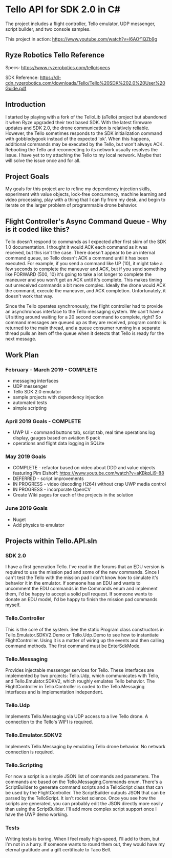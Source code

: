# Tello API for SDK 2.0 in C#
The project includes a flight controller, Tello emulator, UDP messenger, script builder, and two console samples.

This project in action: https://www.youtube.com/watch?v=l6AOf1QZb9g

## Ryze Robotics Tello Reference

Specs: https://www.ryzerobotics.com/tello/specs

SDK Reference: https://dl-cdn.ryzerobotics.com/downloads/Tello/Tello%20SDK%202.0%20User%20Guide.pdf

## Introduction
I started by playing with a fork of the TelloLib (aTello) project but abandoned it when Ryze upgraded their text based SDK. With the latest firmware updates and SDK 2.0, the drone communication is relatively reliable. However, the Tello sometimes responds to the SDK initialization command with gobbledygook instead of the expected 'ok'. When this happens, additional commands may be executed by the Tello, but won't always ACK. Rebooting the Tello and reconnecting to its network usually resolves the issue. I have yet to try attaching the Tello to my local network. Maybe that will solve the issue once and for all.

## Project Goals
My goals for this project are to refine my dependency injection skills, experiment with value objects, lock-free concurrency, machine learning and video processing, play with a thing that I can fly from my desk, and begin to iterate on the larger problem of programmable drone behavior.

## Flight Controller's Async Command Queue - Why is it coded like this?
Tello doesn't respond to commands as I expected after first skim of the SDK 1.0 documentation. I thought it would ACK each command as it was received, but this isn't the case. There doesn't appear to be an internal command queue, so Tello doesn't ACK a command until it has been executed. For example, if you send a command like UP (10), it might take a few seconds to complete the maneuver and ACK, but if you send something like FORWARD (500, 10) it's going to take a lot longer to complete the maneuver and you won't get an ACK until it's complete. This makes timing out unreceived commands a bit more complex. Ideally the drone would ACK the command, execute the maneuver, and ACK completion. Unfortunately, it doesn't work that way.

Since the Tello operates synchronously, the flight controller had to provide an asynchronous interface to the Tello messaging system. We can't have a UI sitting around waiting for a 20 second command to complete, right? So command messages are queued up as they are received, program control is returned to the main thread, and a queue consumer running in a separate thread pulls an item off the queue when it detects that Tello is ready for the next message.

## Work Plan
### February - March 2019 - COMPLETE
* messaging interfaces
* UDP messenger
* Tello SDK 2.0 emulator
* sample projects with dependency injection
* automated tests
* simple scripting

### April 2019 Goals - COMPLETE
* UWP UI - command buttons tab, script tab, real time operations log display, gauges based on aviation 6 pack
* operations and flight data logging in SQLite

### May 2019 Goals
* COMPLETE - refactor based on video about DDD and value objects featuring Pim Elshoff: https://www.youtube.com/watch?v=aKBkpLj9-88
* DEFERRED - script improvements
* IN PROGRESS - video (decoding H264) without crap UWP media control
* IN PROGRESS - incorporate OpenCV
* Create Wiki pages for each of the projects in the solution

### June 2019 Goals
* Nuget
* Add physics to emulator

## Projects within Tello.API.sln

### SDK 2.0
I have a first generation Tello. I've read in the forums that an EDU version is required to use the mission pad and some of the new commands. Since I can't test the Tello with the mission pad I don't know how to simulate it's behavior it in the emulator. If someone has an EDU and wants to uncomment the EDU commands in the Commands enum and implement them, I'd be happy to accept a solid pull request. If someone wants to donate an EDU model, I'd be happy to finish the mission pad commands myself.

### Tello.Controller
This is the core of the system. See the static Program class constructors in Tello.Emulator.SDKV2.Demo or Tello.Udp.Demo to see how to instantiate FlightController. Using it is a matter of wiring up the events and then calling command methods. The first command must be EnterSdkMode.

### Tello.Messaging
Provides injectable messenger services for Tello. These interfaces are implemented by two projects: Tello.Udp, which communicates with Tello, and Tello.Emulator.SDKV2, which roughly emulates Tello behavior. The FlightController in Tello.Controller is coded to the Tello.Messaging interfaces and is implementation independent.

### Tello.Udp
Implements Tello.Messaging via UDP access to a live Tello drone. A connection to the Tello's WIFI is required.

### Tello.Emulator.SDKV2
Implements Tello.Messaging by emulating Tello drone behavior. No network connection is required.

### Tello.Scripting
For now a script is a simple JSON list of commands and parameters. The commands are based on the Tello.Messaging.Commands enum. There's a ScriptBuilder to generate command scripts and a TelloScript class that can be used by the FlightController. The ScriptBuilder outputs JSON that can be parsed by the TelloScript. It isn't rocket science. Once you see how the scripts are generated, you can probably edit the JSON directly more easily than using the ScriptBuilder.
I'll add more complex script support once I have the UWP demo working. 

### Tests
Writing tests is boring. When I feel really high-speed, I'll add to them, but I'm not in a hurry. If someone wants to round them out, they would have my eternal gratitude and a gift certificate to Taco Bell.
